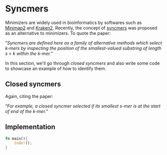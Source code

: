 # Syncmers
Minimizers are widely used in bioinformatics by softwares such as [Minimap2](https://github.com/lh3/minimap2) and [Kraken2](https://github.com/DerrickWood/kraken2). Recently, the concept of [syncmers](https://pmc.ncbi.nlm.nih.gov/articles/PMC7869670/) was proposed as an alternative to minimizers. To quote the paper:<br>

<q><em>Syncmers are defined here as a family of alternative methods which select k-mers by inspecting the position of the smallest-valued substring of length s < k within the k-mer.</em></q>

In this section, we'll go through *closed syncmers* and also write some code to showcase an example of how to identify them.

## Closed syncmers
Again, citing the paper:<br>

<q><em>For example, a closed syncmer selected if its smallest s-mer is at the start of end of the k-mer.</em></q>

## Implementation

```rust
fn main(){
    todo!();
}
```
